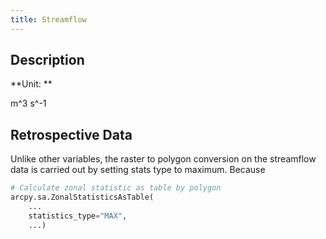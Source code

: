 ```yaml
---
title: Streamflow
---
```


## Description
**Unit:  **

m^3 s^-1

## Retrospective  Data
Unlike other variables, the raster to polygon conversion on the streamflow data is carried out by setting stats type to maximum. Because
```python
# Calculate zonal statistic as table by polygon 
arcpy.sa.ZonalStatisticsAsTable(
    ...
    statistics_type="MAX",
    ...)
```
